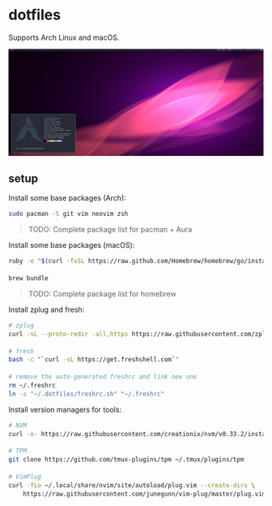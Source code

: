 # dotfiles

Supports Arch Linux and macOS.

![arch linux preview](preview.png)

## setup

Install some base packages (Arch):


```bash
sudo pacman -S git vim neovim zsh
```

> TODO: Complete package list for pacman + Aura

Install some base packages (macOS):

```bash
ruby -e "$(curl -fsSL https://raw.github.com/Homebrew/homebrew/go/install)" > /tmp/homebrew-install.log`

brew bundle
```

> TODO: Complete package list for homebrew

Install zplug and fresh:

```bash
# zplug
curl -sL --proto-redir -all,https https://raw.githubusercontent.com/zplug/installer/master/installer.zsh | zsh

# fresh
bash -c "`curl -sL https://get.freshshell.com`"

# remove the auto-generated freshrc and link new one
rm ~/.freshrc
ln -s "~/.dotfiles/freshrc.sh" "~/.freshrc"
```

Install version managers for tools:

```bash
# NVM
curl -o- https://raw.githubusercontent.com/creationix/nvm/v0.33.2/install.sh | bash`

# TPM
git clone https://github.com/tmux-plugins/tpm ~/.tmux/plugins/tpm

# VimPlug
curl -fLo ~/.local/share/nvim/site/autoload/plug.vim --create-dirs \
    https://raw.githubusercontent.com/junegunn/vim-plug/master/plug.vim
```

